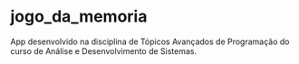 # jogo_da_memoria
App desenvolvido na disciplina de Tópicos Avançados de Programação do curso de Análise e Desenvolvimento de Sistemas.
